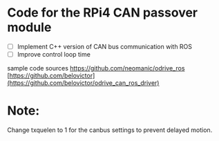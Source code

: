 # Code for the RPi4 CAN passover module

- [ ] Implement C++ version of CAN bus communication with ROS
- [ ] Improve control loop time

sample code sources
https://github.com/neomanic/odrive_ros
[https://github.com/belovictor](https://github.com/belovictor/odrive_can_ros_driver)

# Note:

Change txquelen to 1 for the canbus settings to prevent delayed motion.
